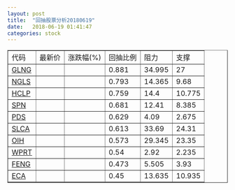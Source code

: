```yaml
---
layout: post
title:  "回抽股票分析20180619"
date:   2018-06-19 01:41:47
categories: stock
---
```

<script type="text/javascript">
var stockList = []
stockList.push('gb_glng');
stockList.push('gb_ngls');
stockList.push('gb_hclp');
stockList.push('gb_spn');
stockList.push('gb_pds');
stockList.push('gb_slca');
stockList.push('gb_oih');
stockList.push('gb_wprt');
stockList.push('gb_feng');
stockList.push('gb_eca');
</script>
<table border="1">
 <tr>
 <td>代码</td>
 <td>最新价</td>
 <td>涨跌幅(%)</td>
 <td>回抽比例</td>
 <td>阻力</td>
 <td>支撑</td>
</tr>
  <tr id="glng">
  <td><a href="http://stock.finance.sina.com.cn/usstock/quotes/GLNG.html" target="_blank">GLNG</a></td><td></td><td></td><td>0.881</td><td>34.995</td><td>27</td></tr>
  <tr id="ngls">
  <td><a href="http://stock.finance.sina.com.cn/usstock/quotes/NGLS.html" target="_blank">NGLS</a></td><td></td><td></td><td>0.793</td><td>14.365</td><td>9.68</td></tr>
  <tr id="hclp">
  <td><a href="http://stock.finance.sina.com.cn/usstock/quotes/HCLP.html" target="_blank">HCLP</a></td><td></td><td></td><td>0.759</td><td>14.4</td><td>10.775</td></tr>
  <tr id="spn">
  <td><a href="http://stock.finance.sina.com.cn/usstock/quotes/SPN.html" target="_blank">SPN</a></td><td></td><td></td><td>0.681</td><td>12.41</td><td>8.385</td></tr>
  <tr id="pds">
  <td><a href="http://stock.finance.sina.com.cn/usstock/quotes/PDS.html" target="_blank">PDS</a></td><td></td><td></td><td>0.629</td><td>4.09</td><td>2.675</td></tr>
  <tr id="slca">
  <td><a href="http://stock.finance.sina.com.cn/usstock/quotes/SLCA.html" target="_blank">SLCA</a></td><td></td><td></td><td>0.613</td><td>33.69</td><td>24.31</td></tr>
  <tr id="oih">
  <td><a href="http://stock.finance.sina.com.cn/usstock/quotes/OIH.html" target="_blank">OIH</a></td><td></td><td></td><td>0.573</td><td>29.345</td><td>23.35</td></tr>
  <tr id="wprt">
  <td><a href="http://stock.finance.sina.com.cn/usstock/quotes/WPRT.html" target="_blank">WPRT</a></td><td></td><td></td><td>0.54</td><td>2.92</td><td>2.235</td></tr>
  <tr id="feng">
  <td><a href="http://stock.finance.sina.com.cn/usstock/quotes/FENG.html" target="_blank">FENG</a></td><td></td><td></td><td>0.473</td><td>5.505</td><td>3.93</td></tr>
  <tr id="eca">
  <td><a href="http://stock.finance.sina.com.cn/usstock/quotes/ECA.html" target="_blank">ECA</a></td><td></td><td></td><td>0.45</td><td>13.635</td><td>10.935</td></tr>
</table>
